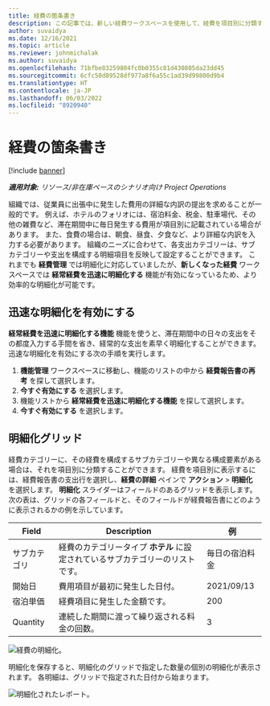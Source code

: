```yaml
---
title: 経費の箇条書き
description: この記事では、新しい経費ワークスペースを使用して、経費を項目別に分類する方法を説明します。
author: suvaidya
ms.date: 12/16/2021
ms.topic: article
ms.reviewer: johnmichalak
ms.author: suvaidya
ms.openlocfilehash: 71bfbe83259804fc0b0355c81d430805da23dd45
ms.sourcegitcommit: 6cfc50d89528df977a8f6a55c1ad39d99800d9b4
ms.translationtype: HT
ms.contentlocale: ja-JP
ms.lasthandoff: 06/03/2022
ms.locfileid: "8920940"
---
```

# <a name="expense-itemization"></a>経費の箇条書き

[!include [banner](../includes/banner.md)]

_**適用対象:** リソース/非在庫ベースのシナリオ向け Project Operations_

組織では、従業員に出張中に発生した費用の詳細な内訳の提出を求めることが一般的です。 例えば、ホテルのフォリオには、宿泊料金、税金、駐車場代、その他の雑費など、滞在期間中に毎日発生する費用が項目別に記載されている場合があります。 また、食費の場合は、朝食、昼食、夕食など、より詳細な内訳を入力する必要があります。 組織のニーズに合わせて、各支出カテゴリーは、サブカテゴリーや支出を構成する明細項目を反映して設定することができます。 これまでも **経費管理** では明細化に対応していましたが、**新しくなった経費** ワークスペースでは **経常経費を迅速に明細化する** 機能が有効になっているため、より効率的な明細化が可能です。  

## <a name="enable-quick-itemization"></a>迅速な明細化を有効にする 

**経常経費を迅速に明細化する機能** 機能を使うと、滞在期間中の日々の支出をその都度入力する手間を省き、経常的な支出を素早く明細化することができます。 迅速な明細化を有効にする次の手順を実行します。

1. **機能管理** ワークスペースに移動し、機能のリストの中から **経費報告書の再考** を探して選択します。 
2. **今すぐ有効にする** を選択します。 
3. 機能リストから **経常経費を迅速に明細化する機能** を探して選択します。
4. **今すぐ有効にする** を選択します。 

## <a name="itemization-grid"></a>明細化グリッド 

経費カテゴリーに、その経費を構成するサブカテゴリーや異なる構成要素がある場合は、それを項目別に分類することができます。 経費を項目別に表示するには、経費報告書の支出行を選択し、**経費の詳細** ペインで **アクション** > **明細化** を選択します。 **明細化** スライダーはフィールドのあるグリッドを表示します。 次の表は、グリッドの各フィールドと、そのフィールドが経費報告書にどのように表示されるかの例を示しています。 

|     Field          |     Description                                                                                  |     例              |
|--------------------|--------------------------------------------------------------------------------------------------|--------------------------|
|     サブカテゴリ    |     経費のカテゴリータイプ **ホテル** に設定されているサブカテゴリーのリストです。             |     毎日の宿泊料金      |
|     開始日     |     費用項目が最初に発生した日付。                                           |     2021/09/13           |
|     宿泊単価     |     経費項目に発生した金額です。                                                    |     200                  |
|     Quantity       |     連続した期間に渡って繰り返される料金の回数。                       |     3                    |

![経費の明細化。](media/Itemization%20screen%201.png)

明細化を保存すると、明細化のグリッドで指定した数量の個別の明細化が表示されます。 各明細は、グリッドで指定された日付から始まります。

![明細化されたレポート。](media/Itemization%20screen%202.png)

